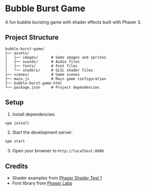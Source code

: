 # Bubble Burst Game

A fun bubble bursting game with shader effects built with Phaser 3.

## Project Structure

```
bubble-burst-game/
├── assets/
│   ├── images/      # Game images and sprites
│   ├── sounds/      # Audio files
│   ├── fonts/       # Font files
│   └── shaders/     # GLSL shader files
├── scenes/          # Game scenes
├── main.js          # Main game configuration
├── bubble-burst-game.html
└── package.json     # Project dependencies
```

## Setup

1. Install dependencies:
```bash
npm install
```

2. Start the development server:
```bash
npm start
```

3. Open your browser to `http://localhost:8080`

## Credits

- Shader examples from [Phaser Shader Test 1](https://phaser.io/examples/v3.85.0/display/shaders/view/shader-test-1)
- Font library from [Phaser Labs](https://labs.phaser.io/index.html?dir=game%20objects/text/&q=)